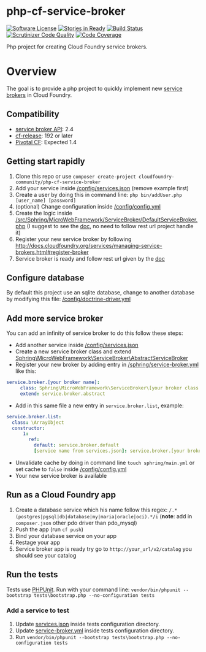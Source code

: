 # php-cf-service-broker

[![Software License](https://img.shields.io/badge/license-MIT-brightgreen.svg)](LICENSE) [![Stories in Ready](https://badge.waffle.io/cloudfoundry-community/php-cf-service-broker.png?label=ready&title=Ready)](https://waffle.io/cloudfoundry-community/php-cf-service-broker) [![Build Status](https://travis-ci.org/cloudfoundry-community/php-cf-service-broker.svg?branch=master)](https://travis-ci.org/cloudfoundry-community/php-cf-service-broker) [![Scrutinizer Code Quality](https://scrutinizer-ci.com/g/cloudfoundry-community/php-cf-service-broker/badges/quality-score.png?b=master)](https://scrutinizer-ci.com/g/cloudfoundry-community/php-cf-service-broker/?branch=master) [![Code Coverage](https://scrutinizer-ci.com/g/cloudfoundry-community/php-cf-service-broker/badges/coverage.png?b=master)](https://scrutinizer-ci.com/g/cloudfoundry-community/php-cf-service-broker/?branch=master)

Php project for creating Cloud Foundry service brokers.

# Overview

The goal is to provide a php project to quickly implement new [service brokers](http://docs.cloudfoundry.org/services/overview.html) in Cloud Foundry.

## Compatibility

* [service broker API](http://docs.cloudfoundry.org/services/api.html): 2.4
* [cf-release](https://github.com/cloudfoundry/cf-release): 192 or later
* [Pivotal CF](http://www.pivotal.io/platform-as-a-service/pivotal-cf): Expected 1.4

## Getting start rapidly

 1. Clone this repo or use `composer create-project cloudfoundry-community/php-cf-service-broker`
 2. Add your service inside [/config/services.json](https://github.com/cloudfoundry-community/php-cf-service-broker/blob/master/config/services.json) (remove example first)
 3. Create a user by doing this in command line: `php bin/addUser.php [user_name] [password]`
 4. (optional) Change configuration inside [/config/config.yml](https://github.com/cloudfoundry-community/php-cf-service-broker/blob/master/config/config.yml)
 5. Create the logic inside [/src/Sphring/MicroWebFramework/ServiceBroker/DefaultServiceBroker.php](https://github.com/cloudfoundry-community/php-cf-service-broker/blob/master/src/Sphring/MicroWebFramework/ServiceBroker/DefaultServiceBroker.php) (I suggest to see the [doc](http://docs.cloudfoundry.org/services/api.html), no need to follow rest url project handle it)
 6. Register your new service broker by following http://docs.cloudfoundry.org/services/managing-service-brokers.html#register-broker
 7. Service broker is ready and follow rest url given by the [doc](http://docs.cloudfoundry.org/services/api.html)


## Configure database

By default this project use an sqlite database, change to another database by modifying this file: [/config/doctrine-driver.yml](https://github.com/cloudfoundry-community/php-cf-service-broker/blob/master/config/doctrine-driver.yml)

## Add more service broker

You can add an infinity of service broker to do this follow these steps:

 - Add another service inside [/config/services.json](https://github.com/cloudfoundry-community/php-cf-service-broker/blob/master/config/services.json)
 - Create a new service broker class and extend [Sphring\MicroWebFramework\ServiceBroker\AbstractServiceBroker](https://github.com/cloudfoundry-community/php-cf-service-broker/blob/master/src/Sphring/MicroWebFramework/ServiceBroker/AbstractServiceBroker.php)
 - Register your new broker by adding entry in [/sphring/service-broker.yml](https://github.com/cloudfoundry-community/php-cf-service-broker/blob/master/config/services.json) like this:
```yaml
service.broker.[your broker name]:
     class: Sphring\MicroWebFramework\ServiceBroker\[your broker class name]
     extend: service.broker.abstract
```
 - Add in this same file a new entry in `service.broker.list`, example:
```yaml
service.broker.list:
  class: \ArrayObject
  constructor:
      1:
        ref:
          default: service.broker.default
          [service name from services.json]: service.broker.[your broker name]
```
 - Unvalidate cache by doing in command line `touch sphring/main.yml` or set cache to `false` inside [/config/config.yml](https://github.com/cloudfoundry-community/php-cf-service-broker/blob/master/config/config.yml)
 - Your new service broker is available

## Run as a Cloud Foundry app

 1. Create a database service which his name follow this regex: `/.*(postgres|pgsql|db|database|my|maria|oracle|oci).*/i` (**note**: add in `composer.json` other pdo driver than pdo_mysql)
 2. Push the app (run `cf push`)
 3. Bind your database service on your app
 4. Restage your app
 5. Service broker app is ready try go to `http://your_url/v2/catalog` you should see your catalog

## Run the tests

Tests use [PHPUnit](https://phpunit.de/).
Run with your command line:
`vendor/bin/phpunit --bootstrap tests\bootstrap.php --no-configuration tests`

### Add a service to test

 1. Update [services.json](https://github.com/cloudfoundry-community/php-cf-service-broker/blob/master/tests/Sphring/MicroWebFramework/Resources/Sphring/services.json) inside tests configuration directory.
 2. Update [service-broker.yml](https://github.com/cloudfoundry-community/php-cf-service-broker/blob/master/tests/Sphring/MicroWebFramework/Resources/Sphring/service-broker.yml) inside tests configuration directory.
 3. Run `vendor/bin/phpunit --bootstrap tests\bootstrap.php --no-configuration tests`
